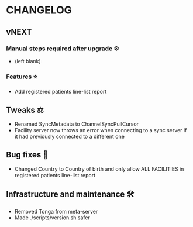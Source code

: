 # CHANGELOG

## vNEXT

### Manual steps required after upgrade ⚙

- (left blank)

### Features ⭐

- Add registered patients line-list report

## Tweaks ⚖️

- Renamed SyncMetadata to ChannelSyncPullCursor
- Facility server now throws an error when connecting to a sync server if it had previously connected to a different one

## Bug fixes 🐛

- Changed Country to Country of birth and only allow ALL FACILITIES in registered patients line-list report

## Infrastructure and maintenance 🛠

- Removed Tonga from meta-server
- Made ./scripts/version.sh safer
